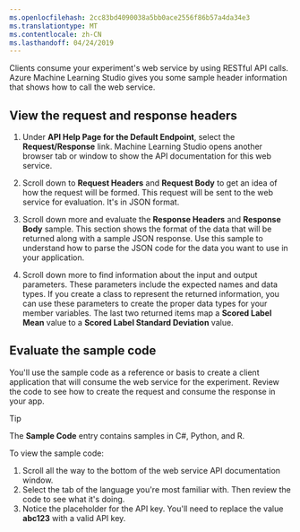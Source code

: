 ```yaml
---
ms.openlocfilehash: 2cc83bd4090038a5bb0ace2556f86b57a4da34e3
ms.translationtype: MT
ms.contentlocale: zh-CN
ms.lasthandoff: 04/24/2019
---
```

Clients consume your experiment's web service by using RESTful API calls. Azure Machine Learning Studio gives you some sample header information that shows how to call the web service.

## <a name="view-the-request-and-response-headers"></a>View the request and response headers

1. Under **API Help Page for the Default Endpoint**, select the **Request/Response** link. Machine Learning Studio opens another browser tab or window to show the API documentation for this web service.

1. Scroll down to **Request Headers** and **Request Body** to get an idea of how the request will be formed. This request will be sent to the web service for evaluation. It's in JSON format.

1. Scroll down more and evaluate the **Response Headers** and **Response Body** sample. This section shows the format of the data that will be returned along with a sample JSON response. Use this sample to understand how to parse the JSON code for the data you want to use in your application.

1. Scroll down more to find information about the input and output parameters. These parameters include the expected names and data types. If you create a class to represent the returned information, you can use these parameters to create the proper data types for your member variables. The last two returned items map a **Scored Label Mean** value to a **Scored Label Standard Deviation** value.

## <a name="evaluate-the-sample-code"></a>Evaluate the sample code

You'll use the sample code as a reference or basis to create a client application that will consume the web service for the experiment. Review the code to see how to create the request and consume the response in your app.

> [!TIP]
> The **Sample Code** entry contains samples in C#, Python, and R.

To view the sample code: 

1. Scroll all the way to the bottom of the web service API documentation window.
2. Select the tab of the language you're most familiar with. Then review the code to see what it's doing.
3. Notice the placeholder for the API key. You'll need to replace the value **abc123** with a valid API key.
